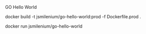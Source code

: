 GO Hello World

docker build -t jsmilenium/go-hello-world:prod -f Dockerfile.prod .

docker run jsmilenium/go-hello-world
